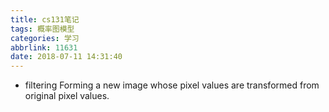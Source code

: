 ```yaml
---
title: cs131笔记
tags: 概率图模型
categories: 学习
abbrlink: 11631
date: 2018-07-11 14:31:40
---
```

* filtering
Forming a new image whose pixel values are transformed from original pixel values.




